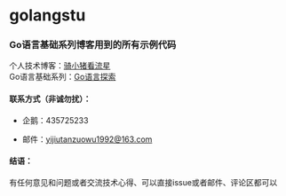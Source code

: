 # golangstu
### Go语言基础系列博客用到的所有示例代码

个人技术博客：[骑小猪看流星](https://www.jianshu.com/u/0111a7da544b)<br>
Go语言基础系列：[Go语言探索](https://www.jianshu.com/nb/25117300)


#### 联系方式（非诚勿扰）：
- 企鹅：435725233<br>

- 邮件：yijiutanzuowu1992@163.com<br>



#### 结语：

有任何意见和问题或者交流技术心得、可以直接issue或者邮件、评论区都可以
